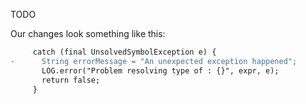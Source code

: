 TODO

Our changes look something like this:

```diff
     catch (final UnsolvedSymbolException e) {
-      String errorMessage = "An unexpected exception happened";
       LOG.error("Problem resolving type of : {}", expr, e);
       return false;
     }
```
